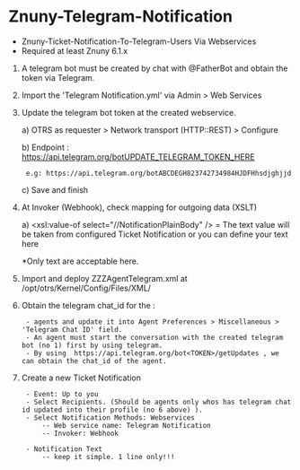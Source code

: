 # Znuny-Telegram-Notification
- Znuny-Ticket-Notification-To-Telegram-Users Via Webservices
- Required at least Znuny 6.1.x

1. A telegram bot must be created by chat with @FatherBot and obtain the token via Telegram.  


2. Import the 'Telegram Notification.yml' via Admin > Web Services


3. Update the telegram bot token at the created webservice.

	a) OTRS as requester > Network transport (HTTP::REST) > Configure
	
	b) Endpoint : https://api.telegram.org/botUPDATE_TELEGRAM_TOKEN_HERE
	
		e.g: https://api.telegram.org/botABCDEGH823742734984HJDFHhsdjghjjd

	c) Save and finish

	
4. At Invoker (Webhook), check mapping for outgoing data (XSLT)
	
	a) <text><xsl:value-of select="//NotificationPlainBody" /></text> = The text value will be taken from configured Ticket Notification or you can define your text here
	
	*Only text are acceptable here.

	
5. Import and deploy ZZZAgentTelegram.xml at /opt/otrs/Kernel/Config/Files/XML/


6. Obtain the telegram chat_id for the :

		- agents and update it into Agent Preferences > Miscellaneous > 'Telegram Chat ID' field. 
		- An agent must start the conversation with the created telegram bot (no 1) first by using telegram.  
		- By using  https://api.telegram.org/bot<TOKEN>/getUpdates , we can obtain the chat_id of the agent. 


7. Create a new Ticket Notification  

		- Event: Up to you
		- Select Recipients. (Should be agents only whos has telegram chat id updated into their profile (no 6 above) ).
		- Select Notification Methods: Webservices 
			-- Web service name: Telegram Notification
			-- Invoker: Webhook 
		
		- Notification Text
			-- keep it simple. 1 line only!!!
